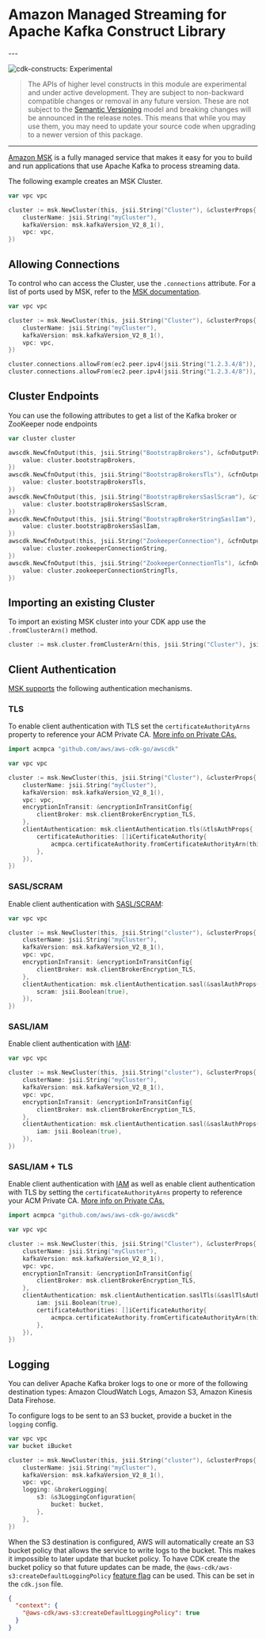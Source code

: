 # Amazon Managed Streaming for Apache Kafka Construct Library

<!--BEGIN STABILITY BANNER-->---


![cdk-constructs: Experimental](https://img.shields.io/badge/cdk--constructs-experimental-important.svg?style=for-the-badge)

> The APIs of higher level constructs in this module are experimental and under active development.
> They are subject to non-backward compatible changes or removal in any future version. These are
> not subject to the [Semantic Versioning](https://semver.org/) model and breaking changes will be
> announced in the release notes. This means that while you may use them, you may need to update
> your source code when upgrading to a newer version of this package.

---
<!--END STABILITY BANNER-->

[Amazon MSK](https://aws.amazon.com/msk/) is a fully managed service that makes it easy for you to build and run applications that use Apache Kafka to process streaming data.

The following example creates an MSK Cluster.

```go
var vpc vpc

cluster := msk.NewCluster(this, jsii.String("Cluster"), &clusterProps{
	clusterName: jsii.String("myCluster"),
	kafkaVersion: msk.kafkaVersion_V2_8_1(),
	vpc: vpc,
})
```

## Allowing Connections

To control who can access the Cluster, use the `.connections` attribute. For a list of ports used by MSK, refer to the [MSK documentation](https://docs.aws.amazon.com/msk/latest/developerguide/client-access.html#port-info).

```go
var vpc vpc

cluster := msk.NewCluster(this, jsii.String("Cluster"), &clusterProps{
	clusterName: jsii.String("myCluster"),
	kafkaVersion: msk.kafkaVersion_V2_8_1(),
	vpc: vpc,
})

cluster.connections.allowFrom(ec2.peer.ipv4(jsii.String("1.2.3.4/8")), ec2.port.tcp(jsii.Number(2181)))
cluster.connections.allowFrom(ec2.peer.ipv4(jsii.String("1.2.3.4/8")), ec2.port.tcp(jsii.Number(9094)))
```

## Cluster Endpoints

You can use the following attributes to get a list of the Kafka broker or ZooKeeper node endpoints

```go
var cluster cluster

awscdk.NewCfnOutput(this, jsii.String("BootstrapBrokers"), &cfnOutputProps{
	value: cluster.bootstrapBrokers,
})
awscdk.NewCfnOutput(this, jsii.String("BootstrapBrokersTls"), &cfnOutputProps{
	value: cluster.bootstrapBrokersTls,
})
awscdk.NewCfnOutput(this, jsii.String("BootstrapBrokersSaslScram"), &cfnOutputProps{
	value: cluster.bootstrapBrokersSaslScram,
})
awscdk.NewCfnOutput(this, jsii.String("BootstrapBrokerStringSaslIam"), &cfnOutputProps{
	value: cluster.bootstrapBrokersSaslIam,
})
awscdk.NewCfnOutput(this, jsii.String("ZookeeperConnection"), &cfnOutputProps{
	value: cluster.zookeeperConnectionString,
})
awscdk.NewCfnOutput(this, jsii.String("ZookeeperConnectionTls"), &cfnOutputProps{
	value: cluster.zookeeperConnectionStringTls,
})
```

## Importing an existing Cluster

To import an existing MSK cluster into your CDK app use the `.fromClusterArn()` method.

```go
cluster := msk.cluster.fromClusterArn(this, jsii.String("Cluster"), jsii.String("arn:aws:kafka:us-west-2:1234567890:cluster/a-cluster/11111111-1111-1111-1111-111111111111-1"))
```

## Client Authentication

[MSK supports](https://docs.aws.amazon.com/msk/latest/developerguide/kafka_apis_iam.html) the following authentication mechanisms.

### TLS

To enable client authentication with TLS set the `certificateAuthorityArns` property to reference your ACM Private CA. [More info on Private CAs.](https://docs.aws.amazon.com/msk/latest/developerguide/msk-authentication.html)

```go
import acmpca "github.com/aws/aws-cdk-go/awscdk"

var vpc vpc

cluster := msk.NewCluster(this, jsii.String("Cluster"), &clusterProps{
	clusterName: jsii.String("myCluster"),
	kafkaVersion: msk.kafkaVersion_V2_8_1(),
	vpc: vpc,
	encryptionInTransit: &encryptionInTransitConfig{
		clientBroker: msk.clientBrokerEncryption_TLS,
	},
	clientAuthentication: msk.clientAuthentication.tls(&tlsAuthProps{
		certificateAuthorities: []iCertificateAuthority{
			acmpca.certificateAuthority.fromCertificateAuthorityArn(this, jsii.String("CertificateAuthority"), jsii.String("arn:aws:acm-pca:us-west-2:1234567890:certificate-authority/11111111-1111-1111-1111-111111111111")),
		},
	}),
})
```

### SASL/SCRAM

Enable client authentication with [SASL/SCRAM](https://docs.aws.amazon.com/msk/latest/developerguide/msk-password.html):

```go
var vpc vpc

cluster := msk.NewCluster(this, jsii.String("cluster"), &clusterProps{
	clusterName: jsii.String("myCluster"),
	kafkaVersion: msk.kafkaVersion_V2_8_1(),
	vpc: vpc,
	encryptionInTransit: &encryptionInTransitConfig{
		clientBroker: msk.clientBrokerEncryption_TLS,
	},
	clientAuthentication: msk.clientAuthentication.sasl(&saslAuthProps{
		scram: jsii.Boolean(true),
	}),
})
```

### SASL/IAM

Enable client authentication with [IAM](https://docs.aws.amazon.com/msk/latest/developerguide/iam-access-control.html):

```go
var vpc vpc

cluster := msk.NewCluster(this, jsii.String("cluster"), &clusterProps{
	clusterName: jsii.String("myCluster"),
	kafkaVersion: msk.kafkaVersion_V2_8_1(),
	vpc: vpc,
	encryptionInTransit: &encryptionInTransitConfig{
		clientBroker: msk.clientBrokerEncryption_TLS,
	},
	clientAuthentication: msk.clientAuthentication.sasl(&saslAuthProps{
		iam: jsii.Boolean(true),
	}),
})
```

### SASL/IAM + TLS

Enable client authentication with [IAM](https://docs.aws.amazon.com/msk/latest/developerguide/iam-access-control.html)
as well as enable client authentication with TLS by setting the `certificateAuthorityArns` property to reference your ACM Private CA. [More info on Private CAs.](https://docs.aws.amazon.com/msk/latest/developerguide/msk-authentication.html)

```go
import acmpca "github.com/aws/aws-cdk-go/awscdk"

var vpc vpc

cluster := msk.NewCluster(this, jsii.String("Cluster"), &clusterProps{
	clusterName: jsii.String("myCluster"),
	kafkaVersion: msk.kafkaVersion_V2_8_1(),
	vpc: vpc,
	encryptionInTransit: &encryptionInTransitConfig{
		clientBroker: msk.clientBrokerEncryption_TLS,
	},
	clientAuthentication: msk.clientAuthentication.saslTls(&saslTlsAuthProps{
		iam: jsii.Boolean(true),
		certificateAuthorities: []iCertificateAuthority{
			acmpca.certificateAuthority.fromCertificateAuthorityArn(this, jsii.String("CertificateAuthority"), jsii.String("arn:aws:acm-pca:us-west-2:1234567890:certificate-authority/11111111-1111-1111-1111-111111111111")),
		},
	}),
})
```

## Logging

You can deliver Apache Kafka broker logs to one or more of the following destination types:
Amazon CloudWatch Logs, Amazon S3, Amazon Kinesis Data Firehose.

To configure logs to be sent to an S3 bucket, provide a bucket in the `logging` config.

```go
var vpc vpc
var bucket iBucket

cluster := msk.NewCluster(this, jsii.String("cluster"), &clusterProps{
	clusterName: jsii.String("myCluster"),
	kafkaVersion: msk.kafkaVersion_V2_8_1(),
	vpc: vpc,
	logging: &brokerLogging{
		s3: &s3LoggingConfiguration{
			bucket: bucket,
		},
	},
})
```

When the S3 destination is configured, AWS will automatically create an S3 bucket policy
that allows the service to write logs to the bucket. This makes it impossible to later update
that bucket policy. To have CDK create the bucket policy so that future updates can be made,
the `@aws-cdk/aws-s3:createDefaultLoggingPolicy` [feature flag](https://docs.aws.amazon.com/cdk/v2/guide/featureflags.html) can be used. This can be set
in the `cdk.json` file.

```json
{
  "context": {
    "@aws-cdk/aws-s3:createDefaultLoggingPolicy": true
  }
}
```
